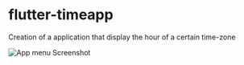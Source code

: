 # flutter-timeapp

Creation of a application that display the hour of a certain time-zone 

![App menu Screenshot]("../flutter_application_1/assets/gitImage/homepage.png")